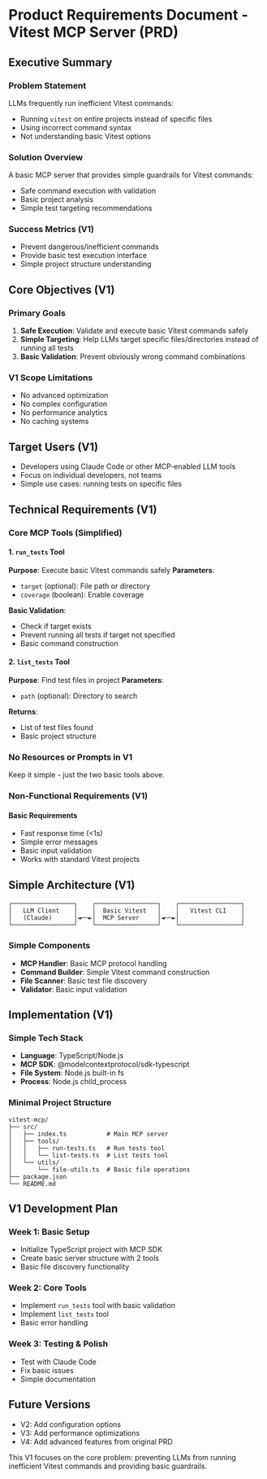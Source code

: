 # Product Requirements Document - Vitest MCP Server (PRD)

## Executive Summary

### Problem Statement

LLMs frequently run inefficient Vitest commands:

- Running `vitest` on entire projects instead of specific files
- Using incorrect command syntax
- Not understanding basic Vitest options

### Solution Overview

A basic MCP server that provides simple guardrails for Vitest commands:

- Safe command execution with validation
- Basic project analysis
- Simple test targeting recommendations

### Success Metrics (V1)

- Prevent dangerous/inefficient commands
- Provide basic test execution interface
- Simple project structure understanding

## Core Objectives (V1)

### Primary Goals

1. **Safe Execution**: Validate and execute basic Vitest commands safely
2. **Simple Targeting**: Help LLMs target specific files/directories instead of running all tests
3. **Basic Validation**: Prevent obviously wrong command combinations

### V1 Scope Limitations

- No advanced optimization
- No complex configuration
- No performance analytics
- No caching systems

## Target Users (V1)

- Developers using Claude Code or other MCP-enabled LLM tools
- Focus on individual developers, not teams
- Simple use cases: running tests on specific files

## Technical Requirements (V1)

### Core MCP Tools (Simplified)

#### 1. `run_tests` Tool

**Purpose**: Execute basic Vitest commands safely
**Parameters**:

- `target` (optional): File path or directory
- `coverage` (boolean): Enable coverage

**Basic Validation**:

- Check if target exists
- Prevent running all tests if target not specified
- Basic command construction

#### 2. `list_tests` Tool  

**Purpose**: Find test files in project
**Parameters**:

- `path` (optional): Directory to search

**Returns**:

- List of test files found
- Basic project structure

### No Resources or Prompts in V1

Keep it simple - just the two basic tools above.

### Non-Functional Requirements (V1)

#### Basic Requirements

- Fast response time (<1s)
- Simple error messages
- Basic input validation
- Works with standard Vitest projects

## Simple Architecture (V1)

```text
┌─────────────────┐    ┌─────────────────┐    ┌─────────────────┐
│   LLM Client    │    │  Basic Vitest   │    │   Vitest CLI    │
│   (Claude)      │◄──►│  MCP Server     │◄──►│                 │
└─────────────────┘    └─────────────────┘    └─────────────────┘
```

### Simple Components

- **MCP Handler**: Basic MCP protocol handling
- **Command Builder**: Simple Vitest command construction  
- **File Scanner**: Basic test file discovery
- **Validator**: Basic input validation

## Implementation (V1)

### Simple Tech Stack

- **Language**: TypeScript/Node.js
- **MCP SDK**: @modelcontextprotocol/sdk-typescript
- **File System**: Node.js built-in fs
- **Process**: Node.js child_process

### Minimal Project Structure

```tree
vitest-mcp/
├── src/
│   ├── index.ts           # Main MCP server
│   ├── tools/
│   │   ├── run-tests.ts   # Run tests tool
│   │   └── list-tests.ts  # List tests tool  
│   └── utils/
│       └── file-utils.ts  # Basic file operations
├── package.json
└── README.md
```

## V1 Development Plan

### Week 1: Basic Setup

- Initialize TypeScript project with MCP SDK
- Create basic server structure with 2 tools
- Basic file discovery functionality

### Week 2: Core Tools  

- Implement `run_tests` tool with basic validation
- Implement `list_tests` tool
- Basic error handling

### Week 3: Testing & Polish

- Test with Claude Code
- Fix basic issues
- Simple documentation

## Future Versions

- V2: Add configuration options
- V3: Add performance optimizations  
- V4: Add advanced features from original PRD

This V1 focuses on the core problem: preventing LLMs from running inefficient Vitest commands and providing basic guardrails.
